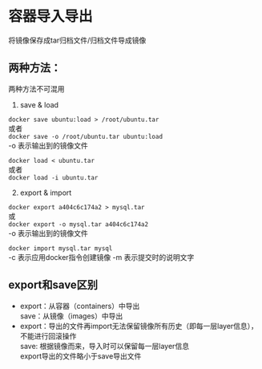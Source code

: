 # 容器导入导出

将镜像保存成tar归档文件/归档文件导成镜像

两种方法：
--------
两种方法不可混用
1. save & load

`docker save ubuntu:load > /root/ubuntu.tar`<br>
或者<br>
`docker save -o /root/ubuntu.tar ubuntu:load`<br>
-o 表示输出到的镜像文件

`docker load < ubuntu.tar`<br>
或者<br>
`docker load -i ubuntu.tar`

2. export & import

`docker export a404c6c174a2 > mysql.tar`<br>
或<br>
`docker export -o mysql.tar a404c6c174a2`<br>
-o 表示输出到的镜像文件

`docker import mysql.tar mysql`<br>
-c 表示应用docker指令创建镜像
-m 表示提交时的说明文字

export和save区别
----------------
* export：从容器（containers）中导出<br>
  save：从镜像（images）中导出<br>
* export：导出的文件再import无法保留镜像所有历史（即每一层layer信息），不能进行回滚操作<br>
  save: 根据镜像而来，导入时可以保留每一层layer信息<br>
  export导出的文件略小于save导出文件<br>
